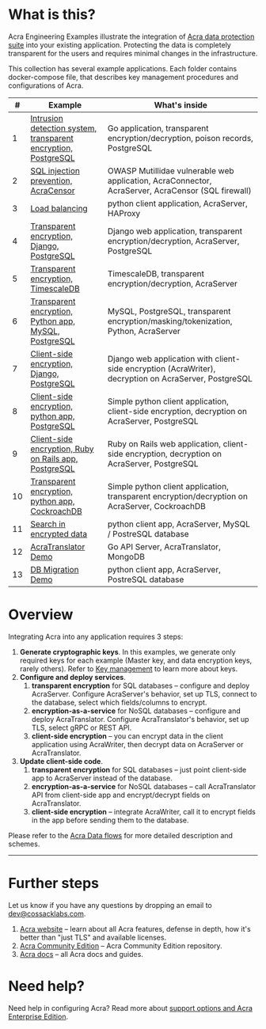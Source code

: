 # What is this?

Acra Engineering Examples illustrate the integration
of [Acra data protection suite](https://github.com/cossacklabs/acra) into your existing application. Protecting the data
is completely transparent for the users and requires minimal changes in the infrastructure.

This collection has several example applications. Each folder contains docker-compose file, that describes key
management procedures and configurations of Acra.

| #  | Example                                                                                                                                                     | What's inside                                                                                         |
|----|-------------------------------------------------------------------------------------------------------------------------------------------------------------|-------------------------------------------------------------------------------------------------------|
| 1  | [Intrusion detection system, transparent encryption, PostgreSQL](https://github.com/cossacklabs/acra-poison-records-demo)                                   | Go application, transparent encryption/decryption, poison records, PostgreSQL                         |
| 2  | [SQL injection prevention, AcraCensor](https://github.com/cossacklabs/acra-censor-demo)                                                                     | OWASP Mutillidae vulnerable web application, AcraConnector, AcraServer, AcraCensor (SQL firewall)     |
| 3  | [Load balancing](https://github.com/cossacklabs/acra-balancer-demo)                                                                                         | python client application, AcraServer, HAProxy                                                        |
| 4  | [Transparent encryption, Django, PostgreSQL](https://github.com/cossacklabs/acra-engineering-demo/blob/master/django-transparent/README.md)                 | Django web application, transparent encryption/decryption, AcraServer, PostgreSQL                     |
| 5  | [Transparent encryption, TimescaleDB](https://github.com/cossacklabs/acra-engineering-demo/blob/master/timescaledb/README.md)                               | TimescaleDB, transparent encryption/decryption, AcraServer                                            |
| 6  | [Transparent encryption, Python app, MySQL, PostgreSQL](https://github.com/cossacklabs/acra-engineering-demo/blob/master/python-mysql-postgresql/README.md) | MySQL, PostgreSQL, transparent encryption/masking/tokenization, Python, AcraServer                    |
| 7  | [Client-side encryption, Django, PostgreSQL](https://github.com/cossacklabs/acra-engineering-demo/blob/master/django/README.md)                             | Django web application with client-side encryption (AcraWriter), decryption on AcraServer, PostgreSQL |
| 8  | [Client-side encryption, python app, PostgreSQL](https://github.com/cossacklabs/acra-engineering-demo/blob/master/python/README.md)                         | Simple python client application, client-side encryption, decryption on AcraServer, PostgreSQL        |
| 9  | [Client-side encryption, Ruby on Rails app, PostgreSQL](https://github.com/cossacklabs/acra-engineering-demo/blob/master/rails/README.md)                   | Ruby on Rails web application, client-side encryption, decryption on AcraServer, PostgreSQL           |
| 10 | [Transparent encryption, python app, CockroachDB](https://github.com/cossacklabs/acra-engineering-demo/blob/master/cockroachdb/README.md)                   | Simple python client application, transparent encryption/decryption on AcraServer, CockroachDB        |
| 11 | [Search in encrypted data](https://github.com/cossacklabs/acra-engineering-demo/blob/master/python-searchable/README.md)                                    | python client app, AcraServer, MySQL / PostreSQL database                                             |
| 12 | [AcraTranslator Demo](https://github.com/cossacklabs/acra-engineering-demo/blob/master/acra-translator/README.md)                                           | Go API Server, AcraTranslator, MongoDB                                                                |
| 13 | [DB Migration Demo](https://github.com/cossacklabs/acra-engineering-demo/blob/master/db-acra-migration/README.md)                                           | python client app, AcraServer, PostreSQL database                                                     |

# Overview

Integrating Acra into any application requires 3 steps:

1. **Generate cryptographic keys**. In this examples, we generate only required keys for each example (Master key, and
   data encryption keys, rarely others). Refer
   to [Key management](https://docs.cossacklabs.com/acra/security-controls/key-management/) to learn more about keys.
2. **Configure and deploy services**.
    1. **transparent encryption** for SQL databases – configure and deploy AcraServer. Configure AcraServer's behavior,
       set up TLS, connect to the database, select which fields/columns to encrypt.
    2. **encryption-as-a-service** for NoSQL databases – configure and deploy AcraTranslator. Configure AcraTranslator's
       behavior, set up TLS, select gRPC or REST API.
    3. **client-side encryption** – you can encrypt data in the client application using AcraWriter, then decrypt data
       on AcraServer or AcraTranslator.
3. **Update client-side code**.
    1. **transparent encryption** for SQL databases – just point client-side app to AcraServer instead of the database.
    2. **encryption-as-a-service** for NoSQL databases – call AcraTranslator API from client-side app and
       encrypt/decrypt fields on AcraTranslator.
    3. **client-side encryption** – integrate AcraWriter, call it to encrypt fields in the app before sending them to
       the database.

Please refer to the [Acra Data flows](https://docs.cossacklabs.com/acra/acra-in-depth/data-flow/) for more detailed
description and schemes.

---

# Further steps

Let us know if you have any questions by dropping an email to [dev@cossacklabs.com](mailto:dev@cossacklabs.com).

1. [Acra website](https://cossacklabs.com/acra/) – learn about all Acra features, defense in depth, how it's better
   than "just TLS" and available licenses.
2. [Acra Community Edition](https://github.com/cossacklabs/acra) – Acra Community Edition repository.
3. [Acra docs](https://docs.cossacklabs.com/acra/what-is-acra/) – all Acra docs and guides.

# Need help?

Need help in configuring Acra? Read more
about [support options and Acra Enterprise Edition](https://www.cossacklabs.com/acra/#pricing).
